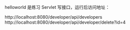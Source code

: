 
helloworld 是练习 Servlet 写接口，运行后访问地址：

http://localhost:8080/developer/api/developers
http://localhost:8080/developer/api/developer/delete?id=4